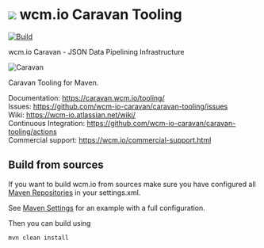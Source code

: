<img src="https://wcm.io/images/favicon-16@2x.png"/> wcm.io Caravan Tooling
======
[![Build](https://github.com/wcm-io-caravan/caravan-tooling/workflows/Build/badge.svg?branch=develop)](https://github.com/wcm-io-caravan/caravan-tooling/actions?query=workflow%3ABuild+branch%3Adevelop)

wcm.io Caravan - JSON Data Pipelining Infrastructure

![Caravan](https://github.com/wcm-io-caravan/caravan-tooling/blob/master/public_site/src/site/resources/images/caravan.gif)

Caravan Tooling for Maven.

Documentation: https://caravan.wcm.io/tooling/<br/>
Issues: https://github.com/wcm-io-caravan/caravan-tooling/issues<br/>
Wiki: https://wcm-io.atlassian.net/wiki/<br/>
Continuous Integration: https://github.com/wcm-io-caravan/caravan-tooling/actions<br/>
Commercial support: https://wcm.io/commercial-support.html


## Build from sources

If you want to build wcm.io from sources make sure you have configured all [Maven Repositories](https://caravan.wcm.io/maven.html) in your settings.xml.

See [Maven Settings](https://github.com/wcm-io-caravan/caravan-tooling/blob/develop/.maven-settings.xml) for an example with a full configuration.

Then you can build using

```
mvn clean install
```
